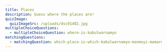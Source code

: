 ```yaml
---
title: Places
description: Guess where the places are!
quizImage:
  quizImageSrc: /uploads/dsc01482.jpg
multipleChoiceQuestions:
  - multipleChoiceQuestion: where-is-kabulwarnamyo
matchingQuestions:
  - matchingQuestion: which-place-is-which-kabulwarnamyo-manmoyi-mamardawerre
---
```

